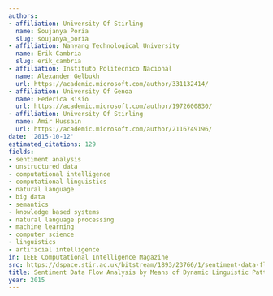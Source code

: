 ```yaml
---
authors:
- affiliation: University Of Stirling
  name: Soujanya Poria
  slug: soujanya_poria
- affiliation: Nanyang Technological University
  name: Erik Cambria
  slug: erik_cambria
- affiliation: Instituto Politecnico Nacional
  name: Alexander Gelbukh
  url: https://academic.microsoft.com/author/331132414/
- affiliation: University Of Genoa
  name: Federica Bisio
  url: https://academic.microsoft.com/author/1972600830/
- affiliation: University Of Stirling
  name: Amir Hussain
  url: https://academic.microsoft.com/author/2116749196/
date: '2015-10-12'
estimated_citations: 129
fields:
- sentiment analysis
- unstructured data
- computational intelligence
- computational linguistics
- natural language
- big data
- semantics
- knowledge based systems
- natural language processing
- machine learning
- computer science
- linguistics
- artificial intelligence
in: IEEE Computational Intelligence Magazine
src: https://dspace.stir.ac.uk/bitstream/1893/23766/1/sentiment-data-flow-analysis.pdf
title: Sentiment Data Flow Analysis by Means of Dynamic Linguistic Patterns
year: 2015
---
```

